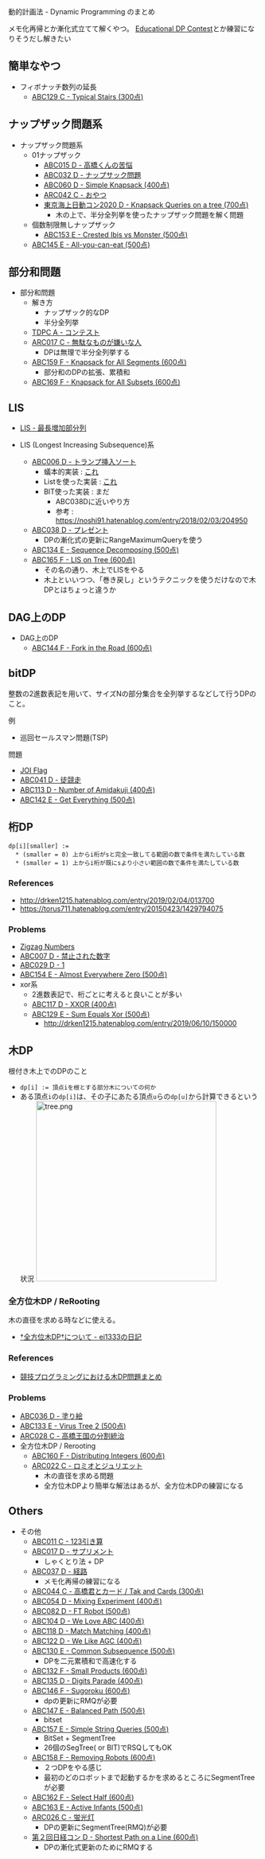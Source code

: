 動的計画法 - Dynamic Programming のまとめ

メモ化再帰とか漸化式立てて解くやつ。
[Educational DP Contest]( https://atcoder.jp/contests/dp )とか練習になりそうだし解きたい


## 簡単なやつ
* フィボナッチ数列の延長
  * [ABC129 C - Typical Stairs (300点)]( https://atcoder.jp/contests/abc129/tasks/abc129_c )


## ナップザック問題系
* ナップザック問題系
    * 01ナップザック
        * [ABC015 D - 高橋くんの苦悩]( https://atcoder.jp/contests/abc015/tasks/abc015_4 )
        * [ABC032 D - ナップサック問題]( https://atcoder.jp/contests/abc032/tasks/abc032_d )
        * [ABC060 D - Simple Knapsack (400点)]( https://atcoder.jp/contests/abc060/tasks/arc073_b )
        * [ARC042 C - おやつ]( https://atcoder.jp/contests/arc042/tasks/arc042_c )
        * [東京海上日動コン2020 D - Knapsack Queries on a tree (700点)]( https://atcoder.jp/contests/tokiomarine2020/tasks/tokiomarine2020_d )
            * 木の上で、半分全列挙を使ったナップザック問題を解く問題
    * 個数制限無しナップザック
        * [ABC153 E - Crested Ibis vs Monster (500点)]( https://atcoder.jp/contests/abc153/tasks/abc153_e )
    * [ABC145 E - All-you-can-eat (500点)]( https://atcoder.jp/contests/abc145/tasks/abc145_e )


## 部分和問題
* 部分和問題
    * 解き方
        * ナップザック的なDP
        * 半分全列挙
    * [TDPC A - コンテスト]( https://atcoder.jp/contests/tdpc/tasks/tdpc_contest )
    * [ARC017 C - 無駄なものが嫌いな人]( https://atcoder.jp/contests/arc017/tasks/arc017_3 )
        * DPは無理で半分全列挙する
    * [ABC159 F - Knapsack for All Segments (600点)]( https://atcoder.jp/contests/abc159/tasks/abc159_f )
        * 部分和のDPの拡張、累積和
    * [ABC169 F - Knapsack for All Subsets (600点)]( https://atcoder.jp/contests/abc169/tasks/abc169_f )


## LIS
* [LIS - 最長増加部分列]( https://github.com/Kevinrobot34/atcoder/blob/master/algorithm_memo/LIS.md )

* LIS (Longest Increasing Subsequence)系
    * [ABC006 D - トランプ挿入ソート]( https://atcoder.jp/contests/abc006/tasks/abc006_4 )
        * 蟻本的実装 : [これ]( https://atcoder.jp/contests/abc006/submissions/12671707 )
        * Listを使った実装 : [これ]( https://atcoder.jp/contests/abc006/submissions/7025956 )
        * BIT使った実装 : まだ
            * ABC038Dに近いやり方
            * 参考 : https://noshi91.hatenablog.com/entry/2018/02/03/204950
    * [ABC038 D - プレゼント]( https://atcoder.jp/contests/abc038/tasks/abc038_d )
        * DPの漸化式の更新にRangeMaximumQueryを使う
    * [ABC134 E - Sequence Decomposing (500点)]( https://atcoder.jp/contests/abc134/tasks/abc134_e )
    * [ABC165 F - LIS on Tree (600点)]( https://atcoder.jp/contests/abc165/tasks/abc165_f )
        * その名の通り、木上でLISをやる
        * 木上といいつつ、「巻き戻し」というテクニックを使うだけなので木DPとはちょっと違うか

## DAG上のDP
* DAG上のDP
    * [ABC144 F - Fork in the Road (600点)]( https://atcoder.jp/contests/abc144/tasks/abc144_f )


## bitDP
整数の2進数表記を用いて、サイズNの部分集合を全列挙するなどして行うDPのこと。

例
* 巡回セールスマン問題(TSP)

問題
* [JOI Flag]( http://judge.u-aizu.ac.jp/onlinejudge/description.jsp?id=0559 )
* [ABC041 D - 徒競走]( https://atcoder.jp/contests/abc041/tasks/abc041_d )
* [ABC113 D - Number of Amidakuji (400点)]( https://atcoder.jp/contests/abc113/tasks/abc113_d )
* [ABC142 E - Get Everything (500点)]( https://atcoder.jp/contests/abc142/tasks/abc142_e )


## 桁DP
```
dp[i][smaller] :=
  * (smaller = 0) 上からi桁がsと完全一致してる範囲の数で条件を満たしている数
  * (smaller = 1) 上からi桁が既にsより小さい範囲の数で条件を満たしている数
```

### References
* http://drken1215.hatenablog.com/entry/2019/02/04/013700
* https://torus711.hatenablog.com/entry/20150423/1429794075

### Problems
* [Zigzag Numbers]( http://judge.u-aizu.ac.jp/onlinejudge/description.jsp?id=0570 )
* [ABC007 D - 禁止された数字]( https://atcoder.jp/contests/abc007/tasks/abc007_4 )
* [ABC029 D - 1]( https://atcoder.jp/contests/abc029/tasks/abc029_d )
* [ABC154 E - Almost Everywhere Zero (500点)]( https://atcoder.jp/contests/abc154/tasks/abc154_e )
* xor系
  * 2進数表記で、桁ごとに考えると良いことが多い
  * [ABC117 D - XXOR (400点)]( https://atcoder.jp/contests/abc117/tasks/abc117_d )
  * [ABC129 E - Sum Equals Xor (500点)]( https://atcoder.jp/contests/abc129/tasks/abc129_e )
      * http://drken1215.hatenablog.com/entry/2019/06/10/150000

## 木DP
根付き木上でのDPのこと
* `dp[i] := 頂点iを根とする部分木についての何か`
* ある頂点`i`の`dp[i]`は、その子にあたる頂点`u`らの`dp[u]`から計算できるという状況
  <img title='tree.png' src='/attachments/289ddb21-98c6-450e-931c-2b3183b4da75' width="362" data-meta='{"width":362,"height":164}'>

### 全方位木DP / ReRooting
木の直径を求める時などに使える。
* [†全方位木DP†について - ei1333の日記]( https://ei1333.hateblo.jp/entry/2017/04/10/224413 )


### References
* [競技プログラミングにおける木DP問題まとめ]( https://www.hamayanhamayan.com/entry/2017/06/19/161741 )

### Problems
* [ABC036 D - 塗り絵]( https://atcoder.jp/contests/abc036/tasks/abc036_d )
* [ABC133 E - Virus Tree 2 (500点)]( https://atcoder.jp/contests/abc133/tasks/abc133_e )
* [ARC028 C - 高橋王国の分割統治]( https://atcoder.jp/contests/arc028/tasks/arc028_3 )
* 全方位木DP / Rerooting
    * [ABC160 F - Distributing Integers (600点)]( https://atcoder.jp/contests/abc160/tasks/abc160_f )
    * [ARC022 C - ロミオとジュリエット]( https://atcoder.jp/contests/arc022/tasks/arc022_3 )
        * 木の直径を求める問題
        * 全方位木DPより簡単な解法はあるが、全方位木DPの練習になる


## Others
* その他
    * [ABC011 C - 123引き算]( https://atcoder.jp/contests/abc011/tasks/abc011_3 )
    * [ABC017 D - サプリメント]( https://atcoder.jp/contests/abc017/tasks/abc017_4 )
        * しゃくとり法 + DP
    * [ABC037 D - 経路]( https://atcoder.jp/contests/abc037/tasks/abc037_d )
        * メモ化再帰の練習になる
    * [ABC044 C - 高橋君とカード / Tak and Cards (300点)]( https://atcoder.jp/contests/abc044/tasks/arc060_a )
    * [ABC054 D - Mixing Experiment (400点)]( https://atcoder.jp/contests/abc054/tasks/abc054_d )
    * [ABC082 D - FT Robot (500点)]( https://atcoder.jp/contests/abc082/tasks/arc087_b )
    * [ABC104 D - We Love ABC (400点)]( https://atcoder.jp/contests/abc104/tasks/abc104_d )
    * [ABC118 D - Match Matching (400点)]( https://atcoder.jp/contests/abc118/tasks/abc118_d )
    * [ABC122 D - We Like AGC (400点)]( https://atcoder.jp/contests/abc122/tasks/abc122_d )
    * [ABC130 E - Common Subsequence (500点)]( https://atcoder.jp/contests/abc130/tasks/abc130_e )
        * DPを二元累積和で高速化する
    * [ABC132 F - Small Products (600点)]( https://atcoder.jp/contests/abc132/tasks/abc132_f )
    * [ABC135 D - Digits Parade (400点)]( https://atcoder.jp/contests/abc135/tasks/abc135_d )
    * [ABC146 F - Sugoroku (600点)]( https://atcoder.jp/contests/abc146/tasks/abc146_f )
        * dpの更新にRMQが必要
    * [ABC147 E - Balanced Path (500点)]( https://atcoder.jp/contests/abc147/tasks/abc147_e )
        * bitset
    * [ABC157 E - Simple String Queries (500点)]( https://atcoder.jp/contests/abc157/tasks/abc157_e )
        * BitSet + SegmentTree
        * 26個のSegTree( or  BIT)でRSQしてもOK
    * [ABC158 F - Removing Robots (600点)]( https://atcoder.jp/contests/abc158/tasks/abc158_f )
        * ２つDPをやる感じ
        * 最初のどのロボットまで起動するかを求めるところにSegmentTreeが必要
    * [ABC162 F - Select Half (600点)]( https://atcoder.jp/contests/abc162/tasks/abc162_f )
    * [ABC163 E - Active Infants (500点)]( https://atcoder.jp/contests/abc163/tasks/abc163_e )
    * [ARC026 C - 蛍光灯]( https://atcoder.jp/contests/arc026/tasks/arc026_3 )
        * DPの更新にSegmentTree(RMQ)が必要
    * [第２回日経コン D - Shortest Path on a Line (600点)]( https://atcoder.jp/contests/nikkei2019-2-qual/tasks/nikkei2019_2_qual_d )
        * DPの漸化式更新のためにRMQする
